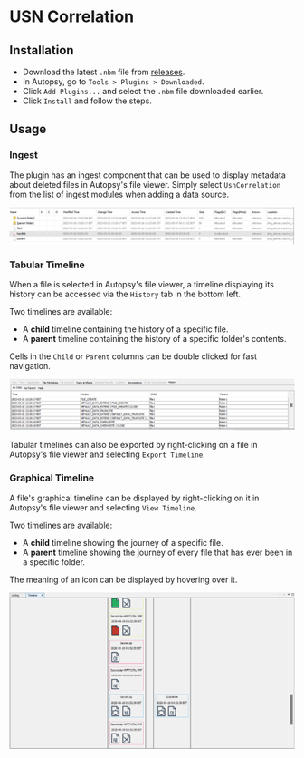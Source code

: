 # USN Correlation

## Installation

- Download the latest `.nbm` file from [releases](https://github.com/Oshawk/usn-correlation/releases).
- In Autopsy, go to `Tools > Plugins > Downloaded`.
- Click `Add Plugins...` and select the `.nbm` file downloaded earlier.
- Click `Install` and follow the steps.

## Usage

### Ingest

The plugin has an ingest component that can be used to display metadata about deleted files in Autopsy's file viewer. Simply select `UsnCorrelation` from the list of ingest modules when adding a data source.

![](images/deleted_file.png)

### Tabular Timeline

When a file is selected in Autopsy's file viewer, a timeline displaying its history can be accessed via the `History` tab in the bottom left.

Two timelines are available:

- A **child** timeline containing the history of a specific file.
- A **parent** timeline containing the history of a specific folder's contents.

Cells in the `Child` or `Parent` columns can be double clicked for fast navigation.

![](images/tabular_timeline.png)

Tabular timelines can also be exported by right-clicking on a file in Autopsy's file viewer and selecting `Export Timeline`.

### Graphical Timeline

A file's graphical timeline can be displayed by right-clicking on it in Autopsy's file viewer and selecting `View Timeline`.

Two timelines are available:

- A **child** timeline showing the journey of a specific file.
- A **parent** timeline showing the journey of every file that has ever been in a specific folder.

The meaning of an icon can be displayed by hovering over it.

![](images/graphical_timeline.png)
